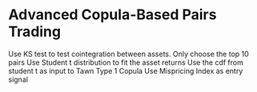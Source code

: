 # Advanced Copula-Based Pairs Trading

Use KS test to test cointegration between assets. Only choose the top 10 pairs
Use Student t distribution to fit the asset returns
Use the cdf from student t as input to Tawn Type 1 Copula
Use Mispricing Index as entry signal